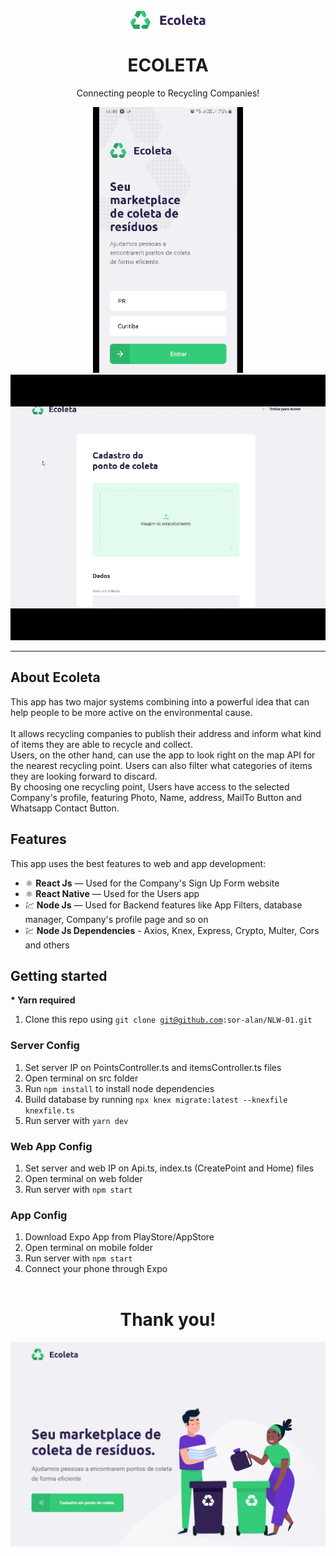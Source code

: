 <h1 align="center">
<br>
  <img src="readme_files/logo.svg" alt="ECOLETA" width="120">
<br>
<br>
ECOLETA
</h1>

<p align="center">Connecting people to Recycling Companies!</p>


<div align="center">
  <img src="readme_files/1.gif" alt="Ecoleta" height="425">
  <img src="readme_files/2.gif" alt="Ecoleta" height="425">
</div>

<hr />

## About Ecoleta
This app has two major systems combining into a powerful idea that can help people to be more active on the environmental cause.
<br /> <br />
It allows recycling companies to publish their address and inform what kind of items they are able to recycle and collect.<br/> Users, on the other hand, can use the app to look right on the map API for the nearest recycling point. Users can also filter what categories of items they are looking forward to discard.<br/>
By choosing one recycling point, Users have access to the selected Company's profile, featuring Photo, Name, address, MailTo Button and Whatsapp Contact Button.

## Features
This app uses the best features to web and app development:

- ⚛️ **React Js** — Used for the Company's Sign Up Form website
- ⚛️ **React Native** — Used for the Users app
- 💹 **Node Js** — Used for Backend features like App Filters, database manager, Company's profile page and so on
- 💹 **Node Js Dependencies** - Axios, Knex, Express, Crypto, Multer, Cors and others

## Getting started
<b>* Yarn required</b><br/>
1. Clone this repo using <code>git clone git@github.com:sor-alan/NLW-01.git</code>

### Server Config
1. Set server IP on PointsController.ts and itemsController.ts files<br/>
2. Open terminal on src folder <br/>
3. Run <code>npm install</code> to install node dependencies <br/>
4. Build database by running <code>npx knex migrate:latest --knexfile knexfile.ts</code><br/>
5. Run server with <code>yarn dev</code>

### Web App Config
1. Set server and web IP on Api.ts, index.ts (CreatePoint and Home) files<br/>
2. Open terminal on web folder <br/>
3. Run server with <code>npm start</code>

### App Config
1. Download Expo App from PlayStore/AppStore <br/>
2. Open terminal on mobile folder <br/>
3. Run server with <code>npm start</code><br/>
4. Connect your phone through Expo<br/><br/>

<h1 align="center">
Thank you!
</h1>
<div align="center">
  <img src="readme_files/landing-page.png" alt="Ecoleta">
</div>
